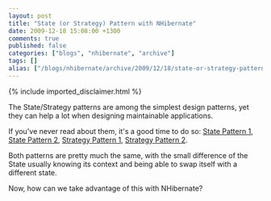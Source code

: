 ```yaml
---
layout: post
title: "State (or Strategy) Pattern with NHibernate"
date: 2009-12-18 15:08:00 +1300
comments: true
published: false
categories: ["blogs", "nhibernate", "archive"]
tags: []
alias: ["/blogs/nhibernate/archive/2009/12/18/state-or-strategy-pattern-with-nhibernate.aspx"]
---
```

<!-- more -->
{% include imported_disclaimer.html %}
<p>The State/Strategy patterns are among the simplest design patterns, yet they can help a lot when designing maintainable applications.</p>
<p>If you've never read about them, it's a good time to do so: <a href="http://en.wikipedia.org/wiki/State_pattern">State Pattern 1</a>, <a href="http://www.dofactory.com/patterns/PatternState.aspx">State Pattern 2</a>, <a href="http://en.wikipedia.org/wiki/Strategy_pattern">Strategy Pattern 1</a>, <a href="http://www.dofactory.com/patterns/PatternStrategy.aspx">Strategy Pattern 2</a>.</p>
<p>Both patterns are pretty much the same, with the small difference of the State usually knowing its context and being able to swap itself with a different state.</p>
<p>Now, how can we take advantage of this with NHibernate?</p>
